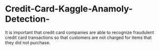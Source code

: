 # Credit-Card-Kaggle-Anamoly-Detection-
It is important that credit card companies are able to recognize fraudulent credit card transactions so that customers are not charged for items that they did not purchase.
